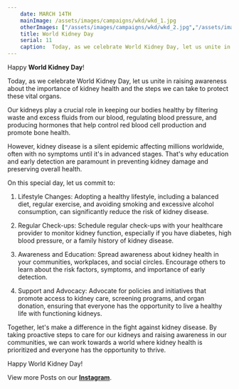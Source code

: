 ```yaml
---
    date: MARCH 14TH
    mainImage: /assets/images/campaigns/wkd/wkd_1.jpg
    otherImages: ["/assets/images/campaigns/wkd/wkd_2.jpg","/assets/images/campaigns/wkd/wkd_3.jpg","/assets/images/campaigns/wkd/wkd_4.jpg"]
    title: World Kidney Day
    serial: 11
    caption:  Today, as we celebrate World Kidney Day, let us unite in raising awareness about the importance of kidney health and the steps we can take to protect these vital organs.
---
```


Happy **World Kidney Day**!

Today, as we celebrate World Kidney Day, let us unite in raising awareness about the importance of kidney health and the steps we can take to protect these vital organs.

Our kidneys play a crucial role in keeping our bodies healthy by filtering waste and excess fluids from our blood, regulating blood pressure, and producing hormones that help control red blood cell production and promote bone health.

However, kidney disease is a silent epidemic affecting millions worldwide, often with no symptoms until it's in advanced stages.
That's why education and early detection are paramount in preventing kidney damage and preserving overall health.

On this special day, let us commit to: 

1. Lifestyle Changes: Adopting a healthy lifestyle, including a balanced diet, regular exercise, and avoiding smoking and excessive alcohol consumption, can significantly reduce the risk of kidney disease. 

2. Regular Check-ups: Schedule regular check-ups with your healthcare provider to monitor kidney function, especially if you have diabetes, high blood pressure, or a family history of kidney disease. 

3. Awareness and Education: Spread awareness about kidney health in your communities, workplaces, and social circles.
Encourage others to learn about the risk factors, symptoms, and importance of early detection. 

4. Support and Advocacy: Advocate for policies and initiatives that promote access to kidney care, screening programs, and organ donation, ensuring that everyone has the opportunity to live a healthy life with functioning kidneys.

Together, let's make a difference in the fight against kidney disease. By taking proactive steps to care for our kidneys and raising awareness in our communities, we can work towards a world where kidney health is prioritized and everyone has the opportunity to thrive.

Happy World Kidney Day!



View more Posts on our [**Instagram**](https://www.instagram.com/nileunimsa).